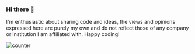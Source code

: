 ### Hi there 👋

I'm enthusiastic about sharing code and ideas, the views and opinions expressed here are purely my own and do not reflect those of any company or institution I am affiliated with. Happy coding!
<!--
**JayDoubleu/JayDoubleu** is a ✨ _special_ ✨ repository because its `README.md` (this file) appears on your GitHub profile.

Here are some ideas to get you started:

- 🔭 I’m currently working on ...
- 🌱 I’m currently learning ...
- 👯 I’m looking to collaborate on ...
- 🤔 I’m looking for help with ...
- 💬 Ask me about ...
- 📫 How to reach me: ...
- 😄 Pronouns: ...
- ⚡ Fun fact: ...
-->

![counter](https://icy-sky-0afb62d03.azurestaticapps.net/api/counter.svg)
